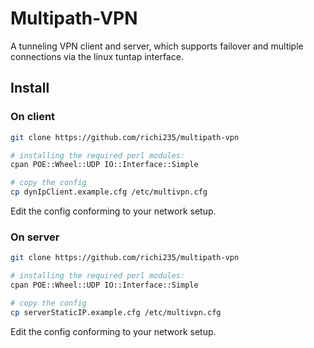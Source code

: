 Multipath-VPN
=============

A tunneling VPN client and server, which supports failover and multiple connections via the linux tuntap interface.


## Install

### On client
```bash
git clone https://github.com/richi235/multipath-vpn

# installing the required perl modules:
cpan POE::Wheel::UDP IO::Interface::Simple

# copy the config
cp dynIpClient.example.cfg /etc/multivpn.cfg
```
Edit the config conforming to your network setup.

### On server 
```bash
git clone https://github.com/richi235/multipath-vpn

# installing the required perl modules:
cpan POE::Wheel::UDP IO::Interface::Simple

# copy the config
cp serverStaticIP.example.cfg /etc/multivpn.cfg
```
Edit the config conforming to your network setup.
